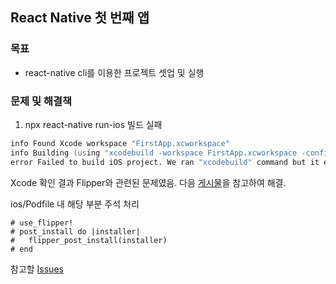 ## React Native 첫 번째 앱

### 목표
- react-native cli를 이용한 프로젝트 셋업 및 실행

### 문제 및 해결책
1. npx react-native run-ios 빌드 실패
```zsh
info Found Xcode workspace "FirstApp.xcworkspace"
info Building (using "xcodebuild -workspace FirstApp.xcworkspace -configuration Debug -scheme FirstApp -destination id=BCC321F7-434F-4955-AEC4-E5796CBBA60F")
error Failed to build iOS project. We ran "xcodebuild" command but it exited with error code 65. To debug build logs further, consider building your app with Xcode.app, by opening FirstApp.xcworkspace. Run CLI with --verbose flag for more details.
```

Xcode 확인 결과 Flipper와 관련된 문제였음. 다음 [게시물](https://exerror.com/event2-event-config-h-file-not-found/)을 참고하여 해결.

ios/Podfile 내 해당 부분 주석 처리
```
# use_flipper!
# post_install do |installer|
#   flipper_post_install(installer)
# end
```

참고할 [Issues](https://github.com/facebook/react-native/issues/30836#issuecomment-774701342)